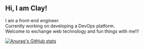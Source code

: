 <!---
ClayLeee/ClayLeee is a ✨ special ✨ repository because its `README.md` (this file) appears on your GitHub profile.
You can click the Preview link to take a look at your changes.
--->

## Hi, I am Clay!
I am a front-end engineer.    
Currently working on developing a DevOps platform.  
Welcome to exchange web technology and fun things with me!!!  

[![Anurag's GitHub stats](https://github-readme-stats.vercel.app/api?username=ClayLeee&show_icons=true&theme=gruvbox)](https://github.com/anuraghazra/github-readme-stats)
